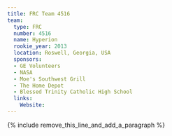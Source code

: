 ```yaml
---
title: FRC Team 4516
team:
  type: FRC
  number: 4516
  name: Hyperion
  rookie_year: 2013
  location: Roswell, Georgia, USA
  sponsors:
  - GE Volunteers
  - NASA
  - Moe's Southwest Grill
  - The Home Depot
  - Blessed Trinity Catholic High School
  links:
    Website:
---
```


{% include remove_this_line_and_add_a_paragraph %}